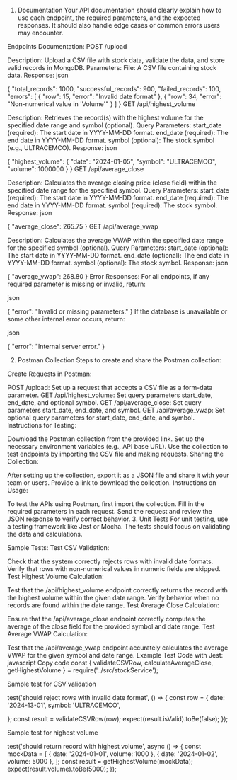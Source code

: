 1. Documentation
Your API documentation should clearly explain how to use each endpoint, the required parameters, and the expected responses. It should also handle edge cases or common errors users may encounter.

Endpoints Documentation:
POST /upload

Description: Upload a CSV file with stock data, validate the data, and store valid records in MongoDB.
Parameters:
File: A CSV file containing stock data.
Response:
json

{
  "total_records": 1000,
  "successful_records": 900,
  "failed_records": 100,
  "errors": [
    {
      "row": 15,
      "error": "Invalid date format"
    },
    {
      "row": 34,
      "error": "Non-numerical value in 'Volume'"
    }
  ]
}
GET /api/highest_volume

Description: Retrieves the record(s) with the highest volume for the specified date range and symbol (optional).
Query Parameters:
start_date (required): The start date in YYYY-MM-DD format.
end_date (required): The end date in YYYY-MM-DD format.
symbol (optional): The stock symbol (e.g., ULTRACEMCO).
Response:
json

{
  "highest_volume": {
    "date": "2024-01-05",
    "symbol": "ULTRACEMCO",
    "volume": 1000000
  }
}
GET /api/average_close

Description: Calculates the average closing price (close field) within the specified date range for the specified symbol.
Query Parameters:
start_date (required): The start date in YYYY-MM-DD format.
end_date (required): The end date in YYYY-MM-DD format.
symbol (required): The stock symbol.
Response:
json

{
  "average_close": 265.75
}
GET /api/average_vwap

Description: Calculates the average VWAP within the specified date range for the specified symbol (optional).
Query Parameters:
start_date (optional): The start date in YYYY-MM-DD format.
end_date (optional): The end date in YYYY-MM-DD format.
symbol (optional): The stock symbol.
Response:
json

{
  "average_vwap": 268.80
}
Error Responses:
For all endpoints, if any required parameter is missing or invalid, return:

json

{
  "error": "Invalid or missing parameters."
}
If the database is unavailable or some other internal error occurs, return:

json

{
  "error": "Internal server error."
}






2. Postman Collection
Steps to create and share the Postman collection:

Create Requests in Postman:

POST /upload: Set up a request that accepts a CSV file as a form-data parameter.
GET /api/highest_volume: Set query parameters start_date, end_date, and optional symbol.
GET /api/average_close: Set query parameters start_date, end_date, and symbol.
GET /api/average_vwap: Set optional query parameters for start_date, end_date, and symbol.
Instructions for Testing:

Download the Postman collection from the provided link.
Set up the necessary environment variables (e.g., API base URL).
Use the collection to test endpoints by importing the CSV file and making requests.
Sharing the Collection:

After setting up the collection, export it as a JSON file and share it with your team or users.
Provide a link to download the collection.
Instructions on Usage:

To test the APIs using Postman, first import the collection.
Fill in the required parameters in each request.
Send the request and review the JSON response to verify correct behavior.
3. Unit Tests
For unit testing, use a testing framework like Jest or Mocha. The tests should focus on validating the data and calculations.

Sample Tests:
Test CSV Validation:

Check that the system correctly rejects rows with invalid date formats.
Verify that rows with non-numerical values in numeric fields are skipped.
Test Highest Volume Calculation:

Test that the /api/highest_volume endpoint correctly returns the record with the highest volume within the given date range.
Verify behavior when no records are found within the date range.
Test Average Close Calculation:

Ensure that the /api/average_close endpoint correctly computes the average of the close field for the provided symbol and date range.
Test Average VWAP Calculation:

Test that the /api/average_vwap endpoint accurately calculates the average VWAP for the given symbol and date range.
Example Test Code with Jest:
javascript
Copy code
const { validateCSVRow, calculateAverageClose, getHighestVolume } = require('../src/stockService');

 Sample test for CSV validation

 
test('should reject rows with invalid date format', () => {
  const row = {
    date: '2024-13-01',
    symbol: 'ULTRACEMCO',
    
  };
  const result = validateCSVRow(row);
  expect(result.isValid).toBe(false);
});

 Sample test for highest volume

 
test('should return record with highest volume', async () => {
  const mockData = [
    { date: '2024-01-01', volume: 1000 },
    { date: '2024-01-02', volume: 5000 },
  ];
  const result = getHighestVolume(mockData);
  expect(result.volume).toBe(5000);
});
